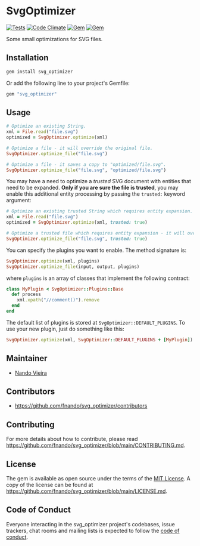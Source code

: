 # SvgOptimizer

[![Tests](https://github.com/fnando/svg_optimizer/workflows/ruby-tests/badge.svg)](https://github.com/fnando/svg_optimizer)
[![Code Climate](https://codeclimate.com/github/fnando/svg_optimizer/badges/gpa.svg)](https://codeclimate.com/github/fnando/svg_optimizer)
[![Gem](https://img.shields.io/gem/v/svg_optimizer.svg)](https://rubygems.org/gems/svg_optimizer)
[![Gem](https://img.shields.io/gem/dt/svg_optimizer.svg)](https://rubygems.org/gems/svg_optimizer)

Some small optimizations for SVG files.

## Installation

```bash
gem install svg_optimizer
```

Or add the following line to your project's Gemfile:

```ruby
gem "svg_optimizer"
```

## Usage

```ruby
# Optimize an existing String.
xml = File.read("file.svg")
optimized = SvgOptimizer.optimize(xml)

# Optimize a file - it will override the original file.
SvgOptimizer.optimize_file("file.svg")

# Optimize a file - it saves a copy to "optimized/file.svg".
SvgOptimizer.optimize_file("file.svg", "optimized/file.svg")
```

You may have a need to optimize a *trusted* SVG document with entities that need to be
expanded. **Only if you are sure the file is trusted**, you may enable this additional entity
processing by passing the `trusted:` keyword argument:

``` ruby
# Optimize an existing trusted String which requires entity expansion.
xml = File.read("file.svg")
optimized = SvgOptimizer.optimize(xml, trusted: true)

# Optimize a trusted file which requires entity expansion - it will override the original file.
SvgOptimizer.optimize_file("file.svg", trusted: true)
```


You can specify the plugins you want to enable. The method signature is:

```ruby
SvgOptimizer.optimize(xml, plugins)
SvgOptimizer.optimize_file(input, output, plugins)
```

where `plugins` is an array of classes that implement the following contract:

```ruby
class MyPlugin < SvgOptimizer::Plugins::Base
  def process
    xml.xpath("//comment()").remove
  end
end
```

The default list of plugins is stored at `SvgOptimizer::DEFAULT_PLUGINS`. To use
your new plugin, just do something like this:

```ruby
SvgOptimizer.optimize(xml, SvgOptimizer::DEFAULT_PLUGINS + [MyPlugin])
```

## Maintainer

- [Nando Vieira](https://github.com/fnando)

## Contributors

- https://github.com/fnando/svg_optimizer/contributors

## Contributing

For more details about how to contribute, please read
https://github.com/fnando/svg_optimizer/blob/main/CONTRIBUTING.md.

## License

The gem is available as open source under the terms of the
[MIT License](https://opensource.org/licenses/MIT). A copy of the license can be
found at https://github.com/fnando/svg_optimizer/blob/main/LICENSE.md.

## Code of Conduct

Everyone interacting in the svg_optimizer project's codebases, issue trackers,
chat rooms and mailing lists is expected to follow the
[code of conduct](https://github.com/fnando/svg_optimizer/blob/main/CODE_OF_CONDUCT.md).
